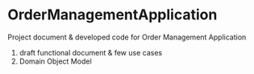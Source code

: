 # OrderManagementApplication
Project document &amp; developed code for Order Management Application
1. draft functional document & few use cases
2. Domain Object Model

